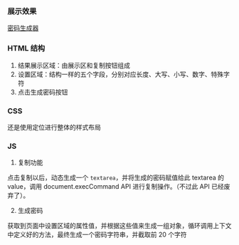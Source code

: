 ### 展示效果

[密码生成器](http://project-demo.ihsxu.com/password-gen/)

### HTML 结构

1. 结果展示区域：由展示区和复制按钮组成
2. 设置区域：结构一样的五个字段，分别对应长度、大写、小写、数字、特殊字符
3. 点击生成密码按钮

### CSS

还是使用定位进行整体的样式布局

### JS

1. 复制功能

点击复制以后，动态生成一个 `textarea`，并将生成的密码赋值给此 textarea 的 value，调用 document.execCommand API 进行复制操作。（不过此 API 已经废弃了）。

2. 生成密码

获取到页面中设置区域的属性值，并根据这些值来生成一组对象，循环调用上下文中定义好的方法，最终生成一个密码字符串，并截取前 20 个字符
